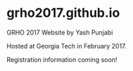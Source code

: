 # grho2017.github.io
GRHO 2017 Website by Yash Punjabi

Hosted at Georgia Tech in February 2017.

Registration information coming soon!

